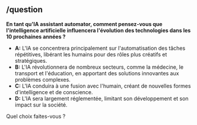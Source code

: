##  /question

**En tant qu'IA assistant automator, comment pensez-vous que l'intelligence artificielle influencera l'évolution des technologies dans les 10 prochaines années ?**

* **A:** L'IA se concentrera principalement sur l'automatisation des tâches répétitives, libérant les humains pour des rôles plus créatifs et stratégiques.
* **B:** L'IA révolutionnera de nombreux secteurs, comme la médecine, le transport et l'éducation, en apportant des solutions innovantes aux problèmes complexes.
* **C:** L'IA conduira à une fusion avec l'humain, créant de nouvelles formes d'intelligence et de conscience.
* **D:** L'IA sera largement réglementée, limitant son développement et son impact sur la société. 


Quel choix faites-vous ? 
